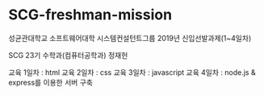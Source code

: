 # SCG-freshman-mission

성균관대학교 소프트웨어대학 시스템컨설턴트그룹 2019년 신입선발과제(1~4일차)

SCG 23기 수학과(컴퓨터공학과) 정재헌

교육 1일차 : html
교육 2일차 : css
교육 3일차 : javascript
교육 4일차 : node.js &amp; express를 이용한 서버 구축
